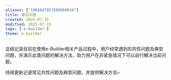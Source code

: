 ```yaml
---
aliases: ["1966847853508060034"]
title: 常见问答
created: 2025-07-15
modified: 2025-07-15
tags: ['e-builder']
theme: e-builder
---
```


总结记录目前在使用e-Builder相关产品过程中，用户经常遇到的共性问题及典型问题，并演示此类问题的解决方法，助力用户在非紧急情况下可以自行解决当前问题。

持续更新记录常见共性问题及典型问题，并提供解决方法~